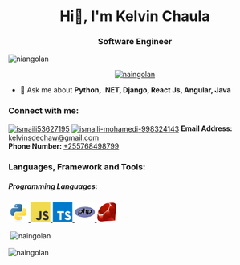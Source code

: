 <h1 align="center"> Hi👋, I'm Kelvin Chaula </h1>
<h3 align="center">Software Engineer </h3>

<p align="left"> <img src="https://komarev.com/ghpvc/?username=naingolan&label=Profile%20views&color=0e75b6&style=flat" alt="niangolan" /></p>

<p align="center"> <a href="https://github.com/ryo-ma/github-profile-trophy"><img src="https://github-profile-trophy.vercel.app/?username=naingolan" alt="naingolan" /></a> </p>

- 💬 Ask me about **Python, .NET, Django, React Js, Angular, Java**

<h3 align="left">Connect with me:</h3>
<p align="left">
<a href="https://twitter.com/14nainggolan" target="blank"><img align="center" src="https://cdn.jsdelivr.net/npm/simple-icons@3.0.1/icons/twitter.svg" alt="ismaili53627195" height="30" width="40" /></a>
<a href="https://linkedin.com/in/ismaili-mohamedi-998324143" target="blank"><img align="center" src="https://cdn.jsdelivr.net/npm/simple-icons@3.0.1/icons/linkedin.svg" alt="ismaili-mohamedi-998324143" height="30" width="40" /></a>
  <b>Email Address: </b> <a href="mailto:kelvinsdechaw@gmail.com">kelvinsdechaw@gmail.com</a> <br>
  <b>Phone Number: </b> <a href="tel:+255768498799">+255768498799</a><br>
</p>

<h3 align="left">Languages, Framework and Tools:</h3>
<h5>Programming Languages:</h5>
<p></a> <a href="https://www.python.org" target="_blank"> <img src="https://raw.githubusercontent.com/devicons/devicon/master/icons/python/python-original.svg" alt="python" width="40" height="40"/> </a><a href="https://developer.mozilla.org/en-US/docs/Web/JavaScript" target="_blank"> <img src="https://raw.githubusercontent.com/devicons/devicon/master/icons/javascript/javascript-original.svg" alt="javascript" width="40" height="40"/> </a><a href="https://www.typescriptlang.org/" target="_blank"> <img src="https://raw.githubusercontent.com/devicons/devicon/master/icons/typescript/typescript-original.svg" alt="typescript" width="40" height="40"/> </a><a href="https://www.php.net" target="_blank"> <img src="https://raw.githubusercontent.com/devicons/devicon/master/icons/php/php-original.svg" alt="php" width="40" height="40"/> </a> <a href="https://www.ruby-lang.org/en/" target="_blank"> <img src="https://raw.githubusercontent.com/devicons/devicon/master/icons/ruby/ruby-original.svg" alt="ruby" width="40" height="40"/> </a></p>



&nbsp;<img align="center" src="https://github-readme-stats.vercel.app/api?username=naingolan&show_icons=true&locale=en" alt="naingolan" />

<img align="center" src="https://github-readme-streak-stats.herokuapp.com/?user=naingolan&" alt="naingolan" />

